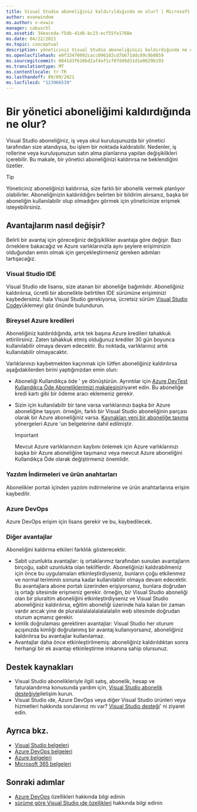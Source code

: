 ```yaml
---
title: Visual Studio aboneliğiniz kaldırıldığında ne olur? | Microsoft Docs
author: evanwindom
ms.author: v-evwin
manager: cabuschl
ms.assetid: 34eaceda-f5db-41d6-bc23-ecf55fe1768e
ms.date: 04/22/2021
ms.topic: conceptual
description: yöneticiniz Visual Studio aboneliğinizi kaldırdığında ne olacağını öğrenin.
ms.openlocfilehash: e0f33470092cacc096102cd7b671ddc89c9b0859
ms.sourcegitcommit: 0841d3f610bd2af4af1cf07dd9d31d1e0629b193
ms.translationtype: MT
ms.contentlocale: tr-TR
ms.lasthandoff: 09/09/2021
ms.locfileid: "123966539"
---
```

# <a name="what-happens-when-an-admin-removes-my-subscription"></a>Bir yönetici aboneliğimi kaldırdığında ne olur?
Visual Studio aboneliğiniz, iş veya okul kuruluşunuzda bir yönetici tarafından size atandıysa, bu işlem bir noktada kaldırabilir.  Nedenler, iş rollerine veya kuruluşunuzun satın alma planlarına yapılan değişiklikleri içerebilir.  Bu makale, bir yönetici aboneliğinizi kaldırırsa ne beklendiğini özetler.  

> [!TIP]
> Yöneticiniz aboneliğinizi kaldırırsa, size farklı bir abonelik vermek planlıyor olabilirler.  Aboneliğinizin kaldırıldığını belirten bir bildirim alırsanız, başka bir aboneliğin kullanılabilir olup olmadığını görmek için yöneticinize erişmek isteyebilirsiniz.  

## <a name="how-do-my-benefits-change"></a>Avantajlarım nasıl değişir?
Belirli bir avantaj için göreceğiniz değişiklikler avantaja göre değişir.  Bazı örneklere bakacağız ve Azure varlıklarınızla aynı şeylere erişiminizin olduğundan emin olmak için gerçekleştirmeniz gereken adımları tartışacağız. 

### <a name="visual-studio-ide"></a>Visual Studio IDE
Visual Studio ıde lisansı, size atanan bir aboneliğe bağımlıdır.  Aboneliğiniz kaldırılırsa, ücretli bir abonelikte belirtilen IDE sürümüne erişiminizi kaybedersiniz.  hala Visual Studio gerekiyorsa, ücretsiz sürüm [Visual Studio Code](https://code.visualstudio.com/)yüklemeyi göz önünde bulundurun.  

### <a name="individual-azure-credits"></a>Bireysel Azure kredileri
Aboneliğiniz kaldırıldığında, artık tek başına Azure kredileri tahakkuk ettirilirsiniz.  Zaten tahakkuk etmiş olduğunuz krediler 30 gün boyunca kullanılabilir olmaya devam edecektir.  Bu noktada, varlıklarınız artık kullanılabilir olmayacaktır. 

Varlıklarınızı kaybetmekten kaçınmak için lütfen aboneliğiniz kaldırılırsa aşağıdakilerden birini yaptığınızdan emin olun:
- Aboneliği Kullandıkça öde ' ye dönüştürün.  Ayrıntılar için [Azure DevTest Kullandıkça Öde Aboneliklerimizi makalesini](vs-azure-payg.md)ziyaret edin.  Bu aboneliğe kredi kartı gibi bir ödeme aracı eklemeniz gerekir. 
- Sizin için kullanılabilir bir tane varsa varlıklarınızı başka bir Azure aboneliğine taşıyın.  örneğin, farklı bir Visual Studio aboneliğinin parçası olarak bir Azure aboneliğiniz varsa.  [Kaynakları yeni bir aboneliğe taşıma](https://docs.microsoft.com/azure/azure-resource-manager/management/move-resource-group-and-subscription) yönergeleri Azure 'un belgelerine dahil edilmiştir.  

  > [!IMPORTANT]
  > Mevcut Azure varlıklarınızın kaybını önlemek için Azure varlıklarınızı başka bir Azure aboneliğine taşımanız veya mevcut Azure aboneliğini Kullandıkça Öde olarak değiştirmeniz önemlidir. 
 
### <a name="software-downloads-and-product-keys"></a>Yazılım İndirmeleri ve ürün anahtarları
Abonelikler portalı içinden yazılım indirmelerine ve ürün anahtarlarına erişim kaybedilir. 

### <a name="azure-devops"></a>Azure DevOps
Azure DevOps erişim için lisans gerekir ve bu, kaybedilecek.   

### <a name="other-benefits"></a>Diğer avantajlar 
Aboneliğini kaldırma etkileri farklılık gösterecektir.  
- Sabit uzunlukta avantajlar: iş ortaklarımız tarafından sunulan avantajların birçoğu, sabit uzunlukta olan tekliflerdir.  Aboneliğinizi kaldırabilmeniz için önce bu uygulamaları etkinleştirdiyseniz, bunların çoğu etkilenmez ve normal teriminin sonuna kadar kullanılabilir olmaya devam edecektir.  Bu avantajlara abone portalı üzerinden erişiyorsanız, bunlara doğrudan iş ortağı sitesinde erişmeniz gerekir.  örneğin, bir Visual Studio aboneliği olan bir pluraltim aboneliğini etkinleştirdiyseniz ve Visual Studio aboneliğiniz kaldırılırsa, eğitim aboneliği üzerinde hala kalan bir zaman vardır ancak yine de pluralalalalalalalalalalin web sitesinde doğrudan oturum açmanız gerekir. 
- kimlik doğrulaması gerektiren avantajlar: Visual Studio her oturum açışınızda kimliği doğrulanmış bir avantaj kullanıyorsanız, aboneliğiniz kaldırılırsa bu avantajlar kullanılamaz.  
- Avantajlar daha önce etkinleştirilmemiş: aboneliğiniz kaldırıldıktan sonra herhangi bir ek avantajı etkinleştirme imkanına sahip olursunuz.  

## <a name="support-resources"></a>Destek kaynakları
- Visual Studio abonelikleriyle ilgili satış, abonelik, hesap ve faturalandırma konusunda yardım için, [Visual Studio abonelik desteğiyle](https://my.visualstudio.com/gethelp)iletişim kurun.
- Visual Studio ıde, Azure DevOps veya diğer Visual Studio ürünleri veya hizmetleri hakkında sorularınız mı var?  [Visual Studio desteği](https://visualstudio.microsoft.com/support/)' ni ziyaret edin.

## <a name="see-also"></a>Ayrıca bkz.
- [Visual Studio belgeleri](/visualstudio/)
- [Azure DevOps belgeleri](/azure/devops/)
- [Azure belgeleri](/azure/)
- [Microsoft 365 belgeleri](/microsoft-365/)

## <a name="next-steps"></a>Sonraki adımlar
- [Azure DevOps](https://azure.microsoft.com/services/devops/) özellikleri hakkında bilgi edinin
- [sürüme göre Visual Studio ıde özellikleri](https://visualstudio.microsoft.com/vs/compare/) hakkında bilgi edinin